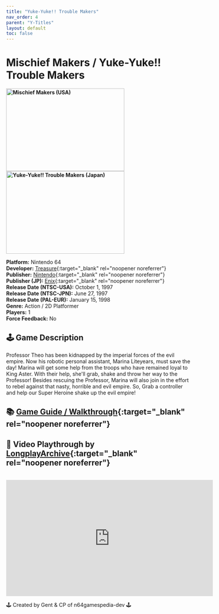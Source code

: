 ```yaml
---
title: "Yuke-Yuke!! Trouble Makers"
nav_order: 4
parent: "Y-Titles"
layout: default
toc: false
---
```


# Mischief Makers / Yuke-Yuke!! Trouble Makers

<b>
<img src="https://images.launchbox-app.com//70f42fd2-1a2d-4fb1-bfd9-26aa531de033.jpg" alt="Mischief Makers (USA)" width="320" height="224" />
<img src="https://images.launchbox-app.com//865eca78-4777-4539-bbe5-4ead79d22636.png" alt="Yuke-Yuke!! Trouble Makers (Japan)" width="320" height="224" />
</b>

**Platform:** Nintendo 64  
**Developer:** [Treasure](https://en.wikipedia.org/wiki/Treasure_(company)){:target="_blank" rel="noopener noreferrer"}  
**Publisher:** [Nintendo](https://en.wikipedia.org/wiki/Nintendo){:target="_blank" rel="noopener noreferrer"}  
**Publisher (JP):** [Enix](https://en.wikipedia.org/wiki/Enix){:target="_blank" rel="noopener noreferrer"}  
**Release Date (NTSC-USA):** October 1, 1997  
**Release Date (NTSC-JPN):** June 27, 1997  
**Release Date (PAL-EUR):** January 15, 1998  
**Genre:** Action / 2D Platformer  
**Players:** 1  
**Force Feedback:** No  

## 🕹️ Game Description
Professor Theo has been kidnapped by the imperial forces of the evil empire. Now his robotic personal assistant, Marina Liteyears, must save the day! Marina will get some help from the troops who have remained loyal to King Aster. With their help, she'll grab, shake and throw her way to the Professor! Besides rescuing the Professor, Marina will also join in the effort to rebel against that nasty, horrible and evil empire. So, Grab a controller and help our Super Heroine shake up the evil empire!

## 📚 [Game Guide / Walkthrough](https://gamefaqs.gamespot.com/n64/197950-mischief-makers/faqs/28316){:target="_blank" rel="noopener noreferrer"}

## 🎥 Video Playthrough by [LongplayArchive](https://www.youtube.com/channel/UCM8XzXipyTsylZ_WsGKmdKQ){:target="_blank" rel="noopener noreferrer"}
<br />  
<iframe width="560" height="315" src="https://www.youtube.com/embed/484WfygPC0g" title="Mischief Makers Gameplay" frameborder="0" allowfullscreen></iframe>

🕹️ Created by Gent & CP of n64gamespedia-dev 🕹️  
<!-- Vault Format: n64gamespedia-dev -->  
<!-- Protocol Source: _vault-specs/format-protocol.md -->
